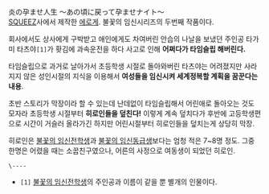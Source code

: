 炎の孕ませ人生 〜あの頃に戻って孕ませナイト〜  
[SQUEEZ](SQUEEZ.md)사에서 제작한 [에로게](%EC%97%90%EB%A1%9C%EA%B2%8C.md). 불꽃의
임신시리즈의 두번째 작품이다.

회사에서도 상사에게 구박받고 애인에게도 차여버린 안습의 나날을 보냈던 주인공 타가미 타츠야`[1]`가 홧김에 과속운전을 하다 사고로 인해
**어쩌다가 타임슬립 해버린다.**

타임슬립으로 과거로 날아가서 초등학생 시절로 돌아와버린 타츠야는 어려졌지만 사라지지 않은 성인시절의 지식을 이용해서 **여성들을 임신시켜
세계정복할 계획을 꿈꾼다는 내용**.

초반 스토리가 막장이라 할 수 있는데 난데없이 타임슬립해서 어린애로 돌아오는 것도 모자라 초등학생 시절부터 **히로인들을 덮친다!** 이렇게
계속 덮치다가 후반에 고등학생편으로 시간이 거슬러 올라가긴 하지만 어린시절부터 히로인들을 덮치는게 상당히 막장.

히로인은 [불꽃의 임신전학생](%EB%B6%88%EA%BD%83%EC%9D%98%20%EC%9E%84%EC%8B%A0%EC%A0%84%ED%95%99%EC%83%9D.md)과 [불꽃의 임신동급생](%EB%B6%88%EA%BD%83%EC%9D%98%20%EC%9E%84%EC%8B%A0%EB%8F%99%EA%B8%89%EC%83%9D.md)보다는 엄청 적은 7~8명 정도. 그중 한명은 어렸을 때는
소꿉친구였으나, 어른의 사정으로 여동생이 되었던 히로인.

`\----`

  * `[1]` [불꽃의 임신전학생](%EB%B6%88%EA%BD%83%EC%9D%98%20%EC%9E%84%EC%8B%A0%EC%A0%84%ED%95%99%EC%83%9D.md)의 주인공과 이름이 같을 뿐 별개의 인물이다.

